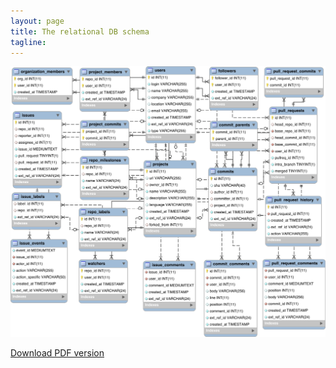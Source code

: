 ```yaml
---
layout: page
title: The relational DB schema 
tagline: 
---
```


<img src="files/schema.png"/> 

[Download PDF version](files/schema.pdf)
